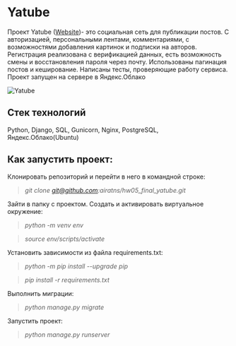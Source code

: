 # Yatube

Проект Yatube (<a href="https://airatsakhib.hopto.org" target="_blank">Website</a>)- это социальная сеть для публикации постов. С авторизацией, персональными лентами, комментариями, с возможностями добавления картинок и подписки на авторов. Регистрация реализована с верификацией данных, есть возможность смены и восстановления пароля через почту. Использованы пагинация постов и кеширование. Написаны тесты, проверяющие работу сервиса. Проект запущен на сервере в Яндекс.Облако

![Yatube](https://user-images.githubusercontent.com/96816183/182358955-0a50ba2b-dc3e-434b-812f-ba7c9f5b4978.png)

## **Стек технологий**

Python, Django, SQL, Gunicorn, Nginx, PostgreSQL, Яндекс.Облако(Ubuntu)

## **Как запустить проект:**

Клонировать репозиторий и перейти в него в командной строке:

>*git clone git@github.com:airatns/hw05_final_yatube.git*

Зайти в папку с проектом. Cоздать и активировать виртуальное окружение:

>*python -m venv env*

>*source env/scripts/activate*

Установить зависимости из файла requirements.txt:

>*python -m pip install --upgrade pip*

>*pip install -r requirements.txt*

Выполнить миграции:

>*python manage.py migrate*

Запустить проект:

>*python manage.py runserver*

